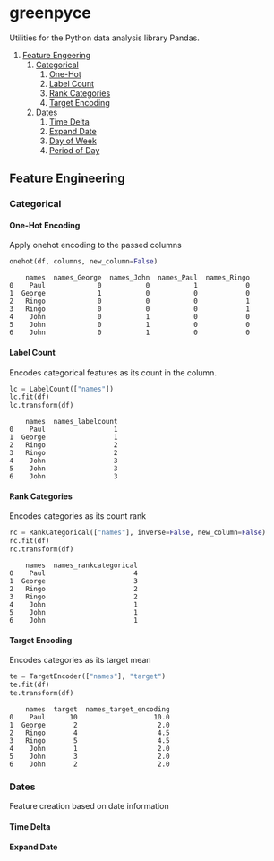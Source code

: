 # greenpyce
Utilities for the Python data analysis library Pandas.

1. [Feature Engeering](#feature-engineering)  
    1. [Categorical](#categorical)  
         1. [One-Hot](#one-hot-encoding)  
         2. [Label Count](#label-count)  
         3. [Rank Categories](#rank-categories)  
         4. [Target Encoding](#target-encoding)  
    2. [Dates](#dates)  
         1. [Time Delta](#time-delta)  
		 2. [Expand Date](#expand-date)  
		 3. [Day of Week](#day-of-week)  
		 4. [Period of Day](#period-of-day)

## Feature Engineering  <a name="#feature_engineering"> </a>
### Categorical
#### One-Hot Encoding
Apply onehot encoding to the passed columns
  
```python
onehot(df, columns, new_column=False)
```
  
```
    names  names_George  names_John  names_Paul  names_Ringo
0    Paul             0           0           1            0
1  George             1           0           0            0
2   Ringo             0           0           0            1
3   Ringo             0           0           0            1
4    John             0           1           0            0
5    John             0           1           0            0
6    John             0           1           0            0
```

#### Label Count  
Encodes categorical features as its count in the column.

```python
lc = LabelCount(["names"])
lc.fit(df)
lc.transform(df)
```

```
    names  names_labelcount
0    Paul                 1
1  George                 1
2   Ringo                 2
3   Ringo                 2
4    John                 3
5    John                 3
6    John                 3

```

#### Rank Categories	  

Encodes categories as its count rank

```python
rc = RankCategorical(["names"], inverse=False, new_column=False)
rc.fit(df)
rc.transform(df)
```
  
```
    names  names_rankcategorical
0    Paul                      4
1  George                      3
2   Ringo                      2
3   Ringo                      2
4    John                      1
5    John                      1
6    John                      1

```
  
#### Target Encoding	  <a name="#target_encoding"> </a>

Encodes categories as its target mean

```python
te = TargetEncoder(["names"], "target")
te.fit(df)
te.transform(df)
```
  
```
    names  target  names_target_encoding
0    Paul      10                   10.0
1  George       2                    2.0
2   Ringo       4                    4.5
3   Ringo       5                    4.5
4    John       1                    2.0
5    John       3                    2.0
6    John       2                    2.0

```
### Dates
Feature creation based on date information  

#### Time Delta

#### Expand Date
